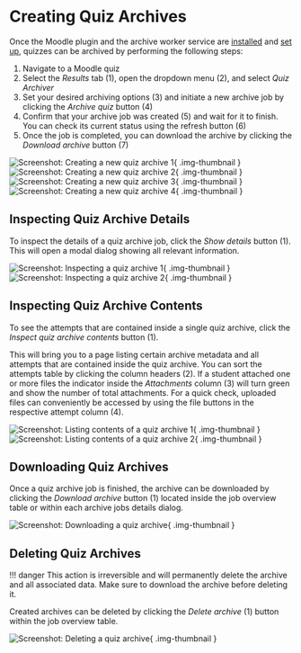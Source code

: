 # Creating Quiz Archives

Once the Moodle plugin and the archive worker service are [installed](/installation)
and [set up](/configuration), quizzes can be archived by performing the following steps:

1. Navigate to a Moodle quiz
2. Select the _Results_ tab (1), open the dropdown menu (2), and select _Quiz Archiver_        
3. Set your desired archiving options (3) and initiate a new archive job by
   clicking the _Archive quiz_ button (4)
4. Confirm that your archive job was created (5) and wait for it to finish. You
   can check its current status using the refresh button (6)
5. Once the job is completed, you can download the archive by clicking the
   _Download archive_ button (7)

![Screenshot: Creating a new quiz archive 1](/assets/configuration/configuration_quiz_archive_creation_1.png){ .img-thumbnail }
![Screenshot: Creating a new quiz archive 2](/assets/configuration/configuration_quiz_archive_creation_2.png){ .img-thumbnail }
![Screenshot: Creating a new quiz archive 3](/assets/configuration/configuration_quiz_archive_creation_3.png){ .img-thumbnail }
![Screenshot: Creating a new quiz archive 4](/assets/configuration/configuration_quiz_archive_creation_4.png){ .img-thumbnail }


## Inspecting Quiz Archive Details

To inspect the details of a quiz archive job, click the _Show details_ button (1).
This will open a modal dialog showing all relevant information.

![Screenshot: Inspecting a quiz archive 1](/assets/configuration/configuration_quiz_archive_inspection_1.png){ .img-thumbnail }<br>
![Screenshot: Inspecting a quiz archive 2](/assets/configuration/configuration_quiz_archive_inspection_2.png){ .img-thumbnail }


## Inspecting Quiz Archive Contents

To see the attempts that are contained inside a single quiz archive, click the
_Inspect quiz archive contents_ button (1).

This will bring you to a page listing certain archive metadata and all attempts
that are contained inside the quiz archive. You can sort the attempts table by
clicking the column headers (2). If a student attached one or more files the
indicator inside the _Attachments_ column (3) will turn green and show the
number of total attachments. For a quick check, uploaded files can conveniently
be accessed by using the file buttons in the respective attempt column (4).

![Screenshot: Listing contents of a quiz archive 1](/assets/configuration/configuration_quiz_archive_contents_1.png){ .img-thumbnail }<br>
![Screenshot: Listing contents of a quiz archive 2](/assets/configuration/configuration_quiz_archive_contents_2.png){ .img-thumbnail }


## Downloading Quiz Archives

Once a quiz archive job is finished, the archive can be downloaded by clicking
the _Download archive_ button (1) located inside the job overview table or within
each archive jobs details dialog.

![Screenshot: Downloading a quiz archive](/assets/configuration/configuration_quiz_archive_download_1.png){ .img-thumbnail }


## Deleting Quiz Archives

!!! danger
    This action is irreversible and will permanently delete the archive and all
    associated data. Make sure to download the archive before deleting it.

Created archives can be deleted by clicking the _Delete archive_ (1) button
within the job overview table.

![Screenshot: Deleting a quiz archive](/assets/configuration/configuration_quiz_archive_delete_1.png){ .img-thumbnail }


